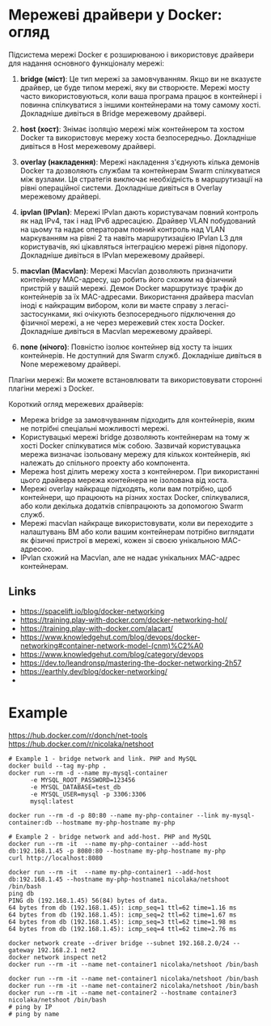 # Мережеві драйвери у Docker: огляд

Підсистема мережі Docker є розширюваною і використовує драйвери для надання основного функціоналу мережі:

1. **bridge (міст)**: Це тип мережі за замовчуванням. Якщо ви не вказуєте драйвер, це буде типом мережі, яку ви створюєте. Мережі мосту часто використовуються, коли ваша програма працює в контейнері і повинна спілкуватися з іншими контейнерами на тому самому хості. Докладніше дивіться в Bridge мережевому драйвері.

2. **host (хост)**: Знімає ізоляцію мережі між контейнером та хостом Docker та використовує мережу хоста безпосередньо. Докладніше дивіться в Host мережевому драйвері.

3. **overlay (накладення)**: Мережі накладення з'єднують кілька демонів Docker та дозволяють службам та контейнерам Swarm спілкуватися між вузлами. Ця стратегія виключає необхідність в маршрутизації на рівні операційної системи. Докладніше дивіться в Overlay мережевому драйвері.

4. **ipvlan (IPvlan)**: Мережі IPvlan дають користувачам повний контроль як над IPv4, так і над IPv6 адресацією. Драйвер VLAN побудований на цьому та надає операторам повний контроль над VLAN маркуванням на рівні 2 та навіть маршрутизацією IPvlan L3 для користувачів, які цікавляться інтеграцією мережі рівня підопору. Докладніше дивіться в IPvlan мережевому драйвері.

5. **macvlan (Macvlan)**: Мережі Macvlan дозволяють призначити контейнеру MAC-адресу, що робить його схожим на фізичний пристрій у вашій мережі. Демон Docker маршрутизує трафік до контейнерів за їх MAC-адресами. Використання драйвера macvlan іноді є найкращим вибором, коли ви маєте справу з легасі-застосунками, які очікують безпосереднього підключення до фізичної мережі, а не через мережевий стек хоста Docker. Докладніше дивіться в Macvlan мережевому драйвері.

6. **none (нічого)**: Повністю ізолює контейнер від хосту та інших контейнерів. Не доступний для Swarm служб. Докладніше дивіться в None мережевому драйвері.

Плагіни мережі: Ви можете встановлювати та використовувати сторонні плагіни мережі з Docker.

Короткий огляд мережевих драйверів:
- Мережа bridge за замовчуванням підходить для контейнерів, яким не потрібні спеціальні можливості мережі.
- Користувацькі мережі bridge дозволяють контейнерам на тому ж хості Docker спілкуватися між собою. Зазвичай користувацька мережа визначає ізольовану мережу для кількох контейнерів, які належать до спільного проекту або компонента.
- Мережа host ділить мережу хоста з контейнером. При використанні цього драйвера мережа контейнера не ізолована від хоста.
- Мережі overlay найкраще підходять, коли вам потрібно, щоб контейнери, що працюють на різних хостах Docker, спілкувалися, або коли декілька додатків співпрацюють за допомогою Swarm служб.
- Мережі macvlan найкраще використовувати, коли ви переходите з налаштувань ВМ або коли вашим контейнерам потрібно виглядати як фізичні пристрої в мережі, кожен зі своєю унікальною MAC-адресою.
- IPvlan схожий на Macvlan, але не надає унікальних MAC-адрес контейнерам.

## Links

- https://spacelift.io/blog/docker-networking
- https://training.play-with-docker.com/docker-networking-hol/
- https://training.play-with-docker.com/alacart/
- https://www.knowledgehut.com/blog/devops/docker-networking#container-network-model-(cnm)%C2%A0
- https://www.knowledgehut.com/blog/category/devops
- https://dev.to/leandronsp/mastering-the-docker-networking-2h57
- https://earthly.dev/blog/docker-networking/
- 

# Example
https://hub.docker.com/r/donch/net-tools
https://hub.docker.com/r/nicolaka/netshoot

```shell
# Example 1 - bridge network and link. PHP and MySQL
docker build --tag my-php .
docker run --rm -d --name my-mysql-container 
      -e MYSQL_ROOT_PASSWORD=123456 
      -e MYSQL_DATABASE=test_db
      -e MYSQL_USER=mysql -p 3306:3306 
      mysql:latest
      
docker run --rm -d -p 80:80 --name my-php-container --link my-mysql-container:db --hostmame my-php-hostname my-php

# Example 2 - bridge network and add-host. PHP and MySQL
docker run --rm -it  --name my-php-container --add-host db:192.168.1.45 -p 8080:80 --hostname my-php-hostname my-php
curl http://localhost:8080

docker run --rm -it  --name my-php-container1 --add-host db:192.168.1.45 --hostname my-php-hostname1 nicolaka/netshoot /bin/bash
ping db
PING db (192.168.1.45) 56(84) bytes of data.
64 bytes from db (192.168.1.45): icmp_seq=1 ttl=62 time=1.16 ms
64 bytes from db (192.168.1.45): icmp_seq=2 ttl=62 time=1.67 ms
64 bytes from db (192.168.1.45): icmp_seq=3 ttl=62 time=1.98 ms
64 bytes from db (192.168.1.45): icmp_seq=4 ttl=62 time=2.76 ms

docker network create --driver bridge --subnet 192.168.2.0/24 --gateway 192.168.2.1 net2
docker network inspect net2 
docker run --rm -it --name net-container1 nicolaka/netshoot /bin/bash

docker run --rm -it --name net-container1 nicolaka/netshoot /bin/bash
docker run --rm -it --name net-container2 nicolaka/netshoot /bin/bash
docker run --rm -it --name net-container2 --hostname container3 nicolaka/netshoot /bin/bash
# ping by IP
# ping by name

```
